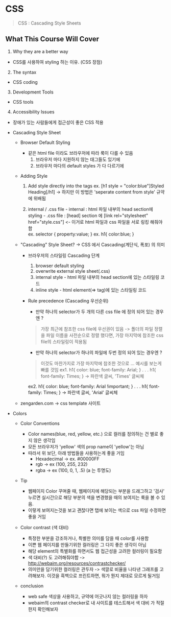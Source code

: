 # CSS
> CSS : Cascading Style Sheets

## What This Course Will Cover
1. Why they are a better way
  - CSS를 사용하여 styling 하는 이유. (CSS 장점)
2. The syntax
  - CSS coding
3. Development Tools
  - CSS tools
4. Accessibility Issues
  - 장애가 있는 사람들에게 접근성이 좋은 CSS 적용

- Cascading Style Sheet
  - Browser Default Styling
      - 같은 html file 이라도 브라우저에 따라 룩이 다를 수 있음
          1. 브라우저 마다 지원하지 않는 태그들도 있기에
          2. 브라우저 마다의 default styles 가 다 다르기에

  - Adding Style
      1. Add style directly into the tags
      ex. [h1 style = "color:blue"]Styled Heading[/h1]
      -> 하지만 이 방법은 'seperate content from style' 규약에 위배됨

      2. internal / .css file
        - internal : html 파일 내부의 head section에 styling
        - .css file : [head] section 에 [link rel="stylesheet" href="style.css"] <- 이거로 html 파일과 css 파일을 서로 링킹 해줘야함  
        ex. selector {
          property:value;
        }
        ex. h1{
          color:blue;
        }
  
  - "Cascading" Style Sheet? -> CSS 에서 Cascading(계단식, 폭포) 의 의미
    - 브라우저의 스타일링 Cascading 단계
        1. browser default styling
        2. overwrite external style sheet(.css)
        3. internal style
          - html 파일 내부의 head section에 있는 스타일링 코드
        4. inline style
          - html element(=> tag)에 있는 스타일링 코드
    - Rule precedence (Cascading 우선순위)
      - 만약 하나의 selector가 두 개의 다른 css file 에 정의 되어 있는 경우엔 ?
      > 가장 최근에 참조한 css file에 우선권이 있음 -> 폴더의 파일 정렬을 파일 이름을 사전순으로 정렬 했다면, 가장 마지막에 참조한 css file의 스타일링이 적용됨
      - 만약 하나의 selector가 하나의 파일에 두번 정의 되어 있는 경우엔 ?
      > 이것도 마찬가지로 가장 마지막에 참조한 것으로 ... 예시를 보는게 빠를 것임
      ex1.
      h1{
        color: blue;
        font-family: Arial;
      }
      .
      .
      .
      h1{
        font-family: Times;
      }
      -> 파란색 글씨, 'Times' 글씨체

      ex2.
      h1{
        color: blue;
        font-family: Arial !important;
      }
      .
      .
      .
      h1{
        font-family: Times;
      }
      -> 파란색 글씨, 'Arial' 글씨체

  - zengarden.com -> css template 사이트

- Colors
  - Color Conventions
    - Color names(blue, red, yellow, etc.) 으로 컬러를 정의하는 건 별로 좋지 않은 생각임
    - 모든 브라우저가 'yellow' 색의 prop name이 'yellow'는 아님
    - 따라서 위 보단, 아래 방법들을 사용하는게 좋을 거임
        - Hexadecimal -> ex. #00000FF
        - rgb -> ex (100, 255, 232)
        - rgba -> ex (100, 0, 1, .5) (a 는 투명도)
  - Tip
    - 웹페이지 Color 꾸며줄 때, 웹페이지에 해당되는 부분을 드래그하고 '검사' 누르면 실시간으로 해당 부분의 색을 변경했을 때의 보여지는 룩을 볼 수 있음.
    - 이렇게 보여지는것을 보고 괜찮다면 탭에 보이는 색으로 css 파일 수정하면 좋을 거임
  - Color contrast (색 대비)
    - 특정한 부분을 강조하거나, 특별한 의미를 담을 때 color를 사용함
    - 이쁜 웹 페이지를 만들기위한 컬러링은 그 다지 좋은 생각이 아님
    - 해당 element의 특별화를 하면서도 웹 접근성을 고려한 컬러링이 필요함
    - 색 대비(?) 도 고려해줘야함
    -> http://webaim.org/resources/contrastchecker/
    - 의미만을 담기위한 컬러링은 관두자
    -> 색깔로 비율을 나타낸 그래프를 고려해보자. 이것을 흑백으로 프린트하면, 뭐가 뭔지 제대로 모르게 될거임

  - conclusion
      - web safe 색상을 사용하고, 규약에 어긋나지 않는 컬러링을 하자
      - webaim의 contrast checker로 내 사이트를 테스트해서 색 대비 가 적절한지 확인해보자

   